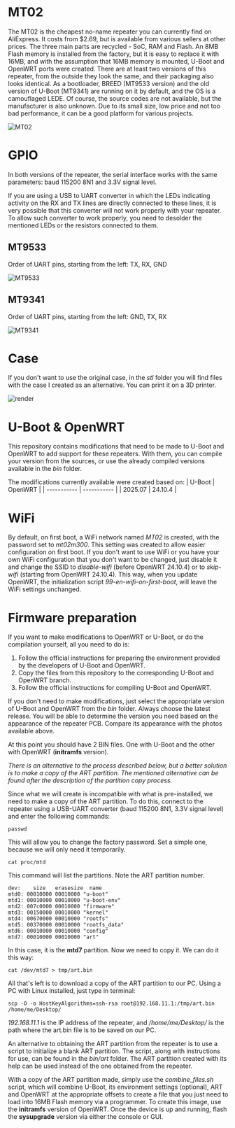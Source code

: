 # MT02
The MT02 is the cheapest no-name repeater you can currently find on AliExpress.
It costs from $2.69, but is available from various sellers at other prices.
The three main parts are recycled - SoC, RAM and Flash.
An 8MB Flash memory is installed from the factory, but it is easy to replace it with 16MB, and with the assumption that 16MB memory is mounted, U-Boot and OpenWRT ports were created.
There are at least two versions of this repeater, from the outside they look the same, and their packaging also looks identical.
As a bootloader, BREED (MT9533 version) and the old version of U-Boot (MT9341) are running on it by default, and the OS is a camouflaged LEDE.
Of course, the source codes are not available, but the manufacturer is also unknown.
Due to its small size, low price and not too bad performance, it can be a good platform for various projects.

![MT02](/doc/img/mt02.jpg)

# GPIO
In both versions of the repeater, the serial interface works with the same parameters: baud 115200 8N1 and 3.3V signal level.

If you are using a USB to UART converter in which the LEDs indicating activity on the RX and TX lines are directly connected to these lines, it is very possible that this converter will not work properly with your repeater.
To allow such converter to work properly, you need to desolder the mentioned LEDs or the resistors connected to them.

## MT9533
Order of UART pins, starting from the left: TX, RX, GND

![MT9533](/doc/img/mt9533.jpg)

## MT9341
Order of UART pins, starting from the left: GND, TX, RX

![MT9341](/doc/img/mt9341.jpg)

# Case
If you don't want to use the original case, in the _stl_ folder you will find files with the case I created as an alternative. You can print it on a 3D printer.

![render](/doc/img/render.png)

# U-Boot & OpenWRT
This repository contains modifications that need to be made to U-Boot and OpenWRT to add support for these repeaters.
With them, you can compile your version from the sources, or use the already compiled versions available in the _bin_ folder.

The modifications currently available were created based on:
| U-Boot      | OpenWRT     |
| ----------- | ----------- |
| 2025.07     | 24.10.4     |

# WiFi
By default, on first boot, a WiFi network named _MT02_ is created, with the password set to _mt02m300_.
This setting was created to allow easier configuration on first boot.
If you don't want to use WiFi or you have your own WiFi configuration that you don't want to be changed, just disable it and change the SSID to _disable-wifi_ (before OpenWRT 24.10.4) or to _skip-wifi_ (starting from OpenWRT 24.10.4).
This way, when you update OpenWRT, the initialization script _99-en-wifi-on-first-boot_, will leave the WiFi settings unchanged.

# Firmware preparation
If you want to make modifications to OpenWRT or U-Boot, or do the compilation yourself, all you need to do is:
1. Follow the official instructions for preparing the environment provided by the developers of U-Boot and OpenWRT.
2. Copy the files from this repository to the corresponding U-Boot and OpenWRT branch.
3. Follow the official instructions for compiling U-Boot and OpenWRT.

If you don't need to make modifications, just select the appropriate version of U-Boot and OpenWRT from the _bin_ folder.
Always choose the latest release. You will be able to determine the version you need based on the appearance of the repeater PCB.
Compare its appearance with the photos available above.

At this point you should have 2 BIN files.
One with U-Boot and the other with OpenWRT (**initramfs** version).

_There is an alternative to the process described below, but a better solution is to make a copy of the ART partition._
_The mentioned alternative can be found after the description of the partition copy process._

Since what we will create is incompatible with what is pre-installed, we need to make a copy of the ART partition.
To do this, connect to the repeater using a USB-UART converter (baud 115200 8N1, 3.3V signal level) and enter the following commands:

`passwd`

This will allow you to change the factory password. Set a simple one, because we will only need it temporarily.

`cat proc/mtd`

This command will list the partitions. Note the ART partition number.

```
dev:    size   erasesize  name
mtd0: 00010000 00010000 "u-boot"
mtd1: 00010000 00010000 "u-boot-env"
mtd2: 007c0000 00010000 "firmware"
mtd3: 00150000 00010000 "kernel"
mtd4: 00670000 00010000 "rootfs"
mtd5: 00370000 00010000 "rootfs_data"
mtd6: 00010000 00010000 "config"
mtd7: 00010000 00010000 "art"
```

In this case, it is the **mtd7** partition. Now we need to copy it. We can do it this way:

`cat /dev/mtd7 > tmp/art.bin`

All that's left is to download a copy of the ART partition to our PC. Using a PC with Linux installed, just type in terminal:

`scp -O -o HostKeyAlgorithms=ssh-rsa root@192.168.11.1:/tmp/art.bin /home/me/Desktop/`

_192.168.11.1_ is the IP address of the repeater, and _/home/me/Desktop/_ is the path where the art.bin file is to be saved on our PC.

An alternative to obtaining the ART partition from the repeater is to use a script to initialize a blank ART partition.
The script, along with instructions for use, can be found in the _bin/art_ folder.
The ART partition created with its help can be used instead of the one obtained from the repeater.

With a copy of the ART partition made, simply use the *combine_files.sh* script, which will combine U-Boot, its environment settings (optional), ART and OpenWRT at the appropriate offsets to create a file that you just need to load into 16MB Flash memory via a programmer.
To create this image, use the **initramfs** version of OpenWRT. Once the device is up and running, flash the **sysupgrade** version via either the console or GUI.
